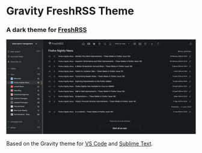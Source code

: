 # Gravity FreshRSS Theme

### A dark theme for [FreshRSS](https://www.freshrss.org/)

![Theme screen shot](Gravity/thumbs/original.png)

Based on the Gravity theme for [VS Code](https://github.com/frankyonnetti/gravity-vscode-theme) and [Sublime Text](https://github.com/frankyonnetti/gravity-sublime-theme).
